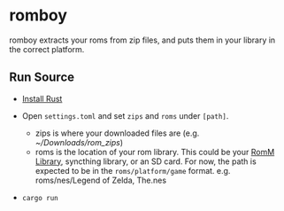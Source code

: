 # romboy

romboy extracts your roms from zip files, and puts them in your library in the correct platform.

## Run Source

* [Install Rust](https://rustup.rs/)

* Open `settings.toml` and set `zips` and `roms` under `[path]`.
    - zips is where your downloaded files are (e.g. _~/Downloads/rom_zips_)
    - roms is the location of your rom library.  This could be your [RomM Library](https://romm.app), syncthing library, or an SD card.  For now, the path is expected to be in the `roms/platform/game` format.  e.g.  roms/nes/Legend of Zelda, The.nes

* ``cargo run``

